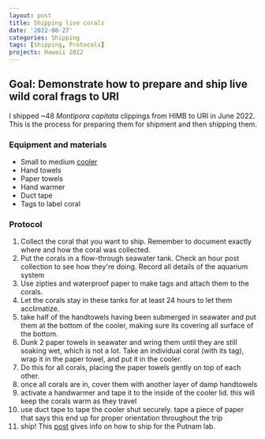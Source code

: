 ```yaml
---
layout: post
title: Shipping live corals
date: '2022-08-27'
categories: Shipping
tags: [Shipping, Protocols]
projects: Hawaii 2022
---
```


## Goal: Demonstrate how to prepare and ship live wild coral frags to URI

I shipped ~48 *Montipora capitata* clippings from HIMB to URI in June 2022. This is the process for preparing them for shipment and then shipping them. 

### Equipment and materials 

- Small to medium [cooler]((https://www.target.com/p/igloo-retro-picnic-basket-25qt-cooler-dark-jade/-/A-83800999#lnk=sametab)) 
- Hand towels 
- Paper towels 
- Hand warmer 
- Duct tape
- Tags to label coral 

### Protocol 

1. Collect the coral that you want to ship. Remember to document exactly where and how the coral was collected. 
2. Put the corals in a flow-through seawater tank. Check an hour post collection to see how they're doing. Record all details of the aquarium system 
3. Use zipties and waterproof paper to make tags and attach them to the corals. 
4. Let the corals stay in these tanks for at least 24 hours to let them acclimatize.
5. take half of the handtowels having been submerged in seawater and put them at the bottom of the cooler, making sure its covering all surface of the bottom. 
6. Dunk 2 paper towels in seawater and wring them until they are still soaking wet, which is not a lot. Take an individual coral (with its tag), wrap it in the paper towel, and put it in the cooler.
7. Do this for all corals, placing the paper towels gently on top of each other. 
8. once all corals are in, cover them with another layer of damp handtowels 
9. activate a handwarmer and tape it to the inside of the cooler lid. this will keep the corals warm as they travel 
10. use duct tape to tape the cooler shut securely. tape a piece of paper that says this end up for proper orientation throughout the trip
11. ship! This [post](https://github.com/JillAshey/JillAshey_Putnam_Lab_Notebook/blob/master/_posts/2022-06-26-FedEx-Shipments.md) gives info on how to ship for the Putnam lab. 

